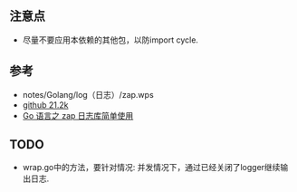 ## 注意点

- 尽量不要应用本依赖的其他包，以防import cycle.

## 参考

- notes/Golang/log（日志）/zap.wps
- [github 21.2k](https://github.com/uber-go/zap)
- [Go 语言之 zap 日志库简单使用](https://zhuanlan.zhihu.com/p/637747131)

## TODO

- wrap.go中的方法，要针对情况: 并发情况下，通过已经关闭了logger继续输出日志. 
   
 
